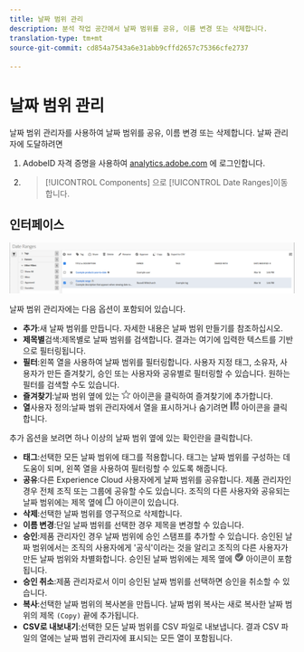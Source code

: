 ```yaml
---
title: 날짜 범위 관리
description: 분석 작업 공간에서 날짜 범위를 공유, 이름 변경 또는 삭제합니다.
translation-type: tm+mt
source-git-commit: cd854a7543a6e31abb9cffd2657c75366cfe2737

---
```



# 날짜 범위 관리

날짜 범위 관리자를 사용하여 날짜 범위를 공유, 이름 변경 또는 삭제합니다. 날짜 관리자에 도달하려면

1. AdobeID 자격 증명을 사용하여 [analytics.adobe.com](https://analytics.adobe.com) 에 로그인합니다.
1. > [!UICONTROL Components] 으로 [!UICONTROL Date Ranges]이동합니다.

## 인터페이스

![UI](../assets/date-range-ui.png)

날짜 범위 관리자에는 다음 옵션이 포함되어 있습니다.

* **추가**:새 날짜 범위를 만듭니다. 자세한 내용은 날짜 범위 [](create.md) 만들기를 참조하십시오.
* **제목별**&#x200B;검색:제목별로 날짜 범위를 검색합니다. 결과는 여기에 입력한 텍스트를 기반으로 필터링됩니다.
* **필터**:왼쪽 열을 사용하여 날짜 범위를 필터링합니다. 사용자 지정 태그, 소유자, 사용자가 만든 즐겨찾기, 승인 또는 사용자와 공유별로 필터링할 수 있습니다. 원하는 필터를 검색할 수도 있습니다.
* **즐겨찾기**:날짜 범위 옆에 있는 ![별](../assets/star.png) 아이콘을 클릭하여 즐겨찾기에 추가합니다.
* **열**&#x200B;사용자 정의:날짜 범위 관리자에서 열을 표시하거나 숨기려면 ![열](../assets/columns.png) 아이콘을 클릭합니다.

추가 옵션을 보려면 하나 이상의 날짜 범위 옆에 있는 확인란을 클릭합니다.

* **태그**:선택한 모든 날짜 범위에 태그를 적용합니다. 태그는 날짜 범위를 구성하는 데 도움이 되며, 왼쪽 열을 사용하여 필터링할 수 있도록 해줍니다.
* **공유**:다른 Experience Cloud 사용자에게 날짜 범위를 공유합니다. 제품 관리자인 경우 전체 조직 또는 그룹에 공유할 수도 있습니다. 조직의 다른 사용자와 공유되는 날짜 범위에는 제목 옆에 ![공유](../assets/shared.png) 아이콘이 있습니다.
* **삭제**:선택한 날짜 범위를 영구적으로 삭제합니다.
* **이름 변경**:단일 날짜 범위를 선택한 경우 제목을 변경할 수 있습니다.
* **승인**:제품 관리자인 경우 날짜 범위에 승인 스탬프를 추가할 수 있습니다. 승인된 날짜 범위에서는 조직의 사용자에게 &#39;공식&#39;이라는 것을 알리고 조직의 다른 사용자가 만든 날짜 범위와 차별화합니다. 승인된 날짜 범위에는 제목 옆에 ![승인된](../assets/approved.png) 아이콘이 포함됩니다.
* **승인 취소**:제품 관리자로서 이미 승인된 날짜 범위를 선택하면 승인을 취소할 수 있습니다.
* **복사**:선택한 날짜 범위의 복사본을 만듭니다. 날짜 범위 복사는 새로 복사한 날짜 범위의 제목 `(Copy)` 끝에 추가됩니다.
* **CSV로 내보내기**:선택한 모든 날짜 범위를 CSV 파일로 내보냅니다. 결과 CSV 파일의 열에는 날짜 범위 관리자에 표시되는 모든 열이 포함됩니다.

